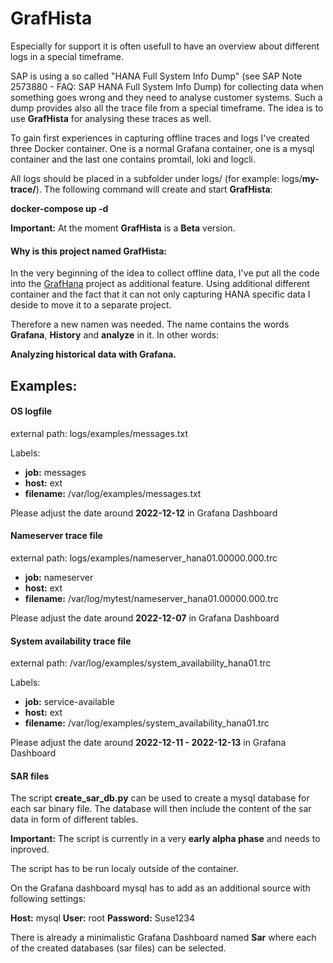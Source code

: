 # GrafHista

Especially for support it is often usefull to have an overview about different logs in a special timeframe. 

SAP is using a so called "HANA Full System Info Dump" (see SAP Note 2573880 - FAQ: SAP HANA Full System Info Dump) for collecting data when something goes wrong and they need to analyse customer systems. Such a dump provides also all the trace file from a special timeframe. The idea is to use **GrafHista** for analysing these traces as well. 

To gain first experiences in capturing offline traces and logs I've created three  Docker container. One is a normal Grafana container, one is a mysql container and the last one contains promtail, loki and logcli.

All logs should be placed in a subfolder under logs/ (for example: logs/**my-trace/**). The following command will create and start **GrafHista**:

**docker-compose up -d**

**Important:** At the moment **GrafHista** is a **Beta** version. 


#### Why is this project named GrafHista:
In the very beginning of the idea to collect offline data, I've put all the code into the [GrafHana](https://gitlab.suse.de/tschloss/grafhana/) project as additional feature. Using additional different container and the fact that it can 
not only capturing HANA specific data I deside to move it to a separate project.

Therefore a new namen was needed. The name contains the words **Grafana**, **History** and **analyze** in it. In other words:

**Analyzing historical data with Grafana.**



## Examples:

#### OS logfile 

external path: logs/examples/messages.txt    

Labels: 
- **job:** messages
- **host:** ext
- **filename:** /var/log/examples/messages.txt

Please adjust the date around **2022-12-12** in Grafana Dashboard

#### Nameserver trace file 

external path: logs/examples/nameserver_hana01.00000.000.trc

- **job:** nameserver
- **host:** ext
- **filename:** /var/log/mytest/nameserver_hana01.00000.000.trc

Please adjust the date around **2022-12-07** in Grafana Dashboard


#### System availability trace file

external path: /var/log/examples/system_availability_hana01.trc

Labels: 
- **job:** service-available
- **host:** ext
- **filename:** /var/log/examples/system_availability_hana01.trc

Please adjust the date around **2022-12-11 - 2022-12-13** in Grafana Dashboard

#### SAR files

The script **create_sar_db.py** can be used to create a mysql database for each 
sar binary file. The database will then include the content of the sar data in form of different tables. 

**Important:** The script is currently in a very **early alpha phase** and needs to inproved.

The script has to be run localy outside of the container. 

On the Grafana dashboard mysql has to add as an additional source with following settings:

**Host:** mysql
**User:** root
**Password:** Suse1234

There is already a minimalistic Grafana Dashboard named **Sar** where each of 
the created databases (sar files)  can be selected.